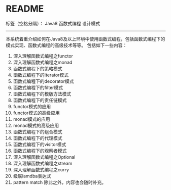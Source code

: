 ﻿# README

标签（空格分隔）： Java8 函数式编程 设计模式

---

本系统着重介绍如何在Java8及以上环境中使用函数式编程，包括函数式编程下的模式实现、函数式编程的高级技术等等。
包括如下一些内容：

 1. 深入理解函数式编程之functor
 2. 深入理解函数式编程之monad
 3. 函数式编程下的策略模式
 4. 函数式编程下的Iterator模式
 5. 函数式编程下的decorator模式
 6. 函数式编程下的filter模式
 7. 函数式编程下的模版方法模式
 8. 函数式编程下的责任链模式
 9. functor模式的应用
 10. functor模式的高级应用
 11. monad模式的应用
 12. monad模式的高级应用
 13. 函数式编程下的组合模式
 14. 函数式编程下的代理模式
 15. 函数式编程下的visitor模式
 16. 函数式编程下的观察者模式
 17. 深入理解函数式编程之Optional
 18. 深入理解函数式编程之stream
 19. 深入理解函数式编程之curry
 20. 级联lamdba表达式
 21. pattern match
除此之外，内容也会随时补充。

